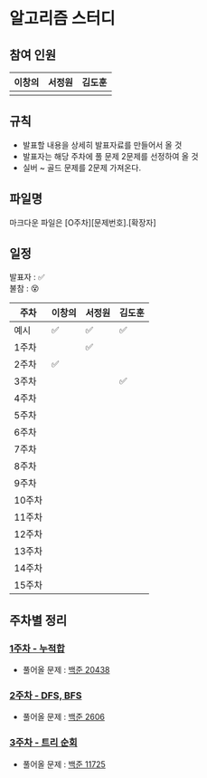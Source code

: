 # 알고리즘 스터디

## 참여 인원
| 이창의 | 서정원 | 김도훈 |
| ------ | ------ | ------ |
|        |        |        |  
  
## 규칙
- 발표할 내용을 상세히 발표자료를 만들어서 올 것
- 발표자는 해당 주차에 풀 문제 2문제를 선정하여 올 것
- 실버 ~ 골드 문제를 2문제 가져온다.

## 파일명
마크다운 파일은 [O주차][문제번호].[확장자]

## 일정

발표자 : ✅  
불참 : 😵  

| 주차   | 이창의 | 서정원 | 김도훈 |
| ------ | ------ | ------ | ------ |
| 예시   | ✅     | ✅     | ✅     |
| 1주차  |        |   ✅     |        |
| 2주차  |   ✅     |        |        |
| 3주차  |        |        |   ✅     |
| 4주차  |        |        |        |
| 5주차  |        |        |        |
| 6주차  |        |        |        |
| 7주차  |        |        |        |
| 8주차  |        |        |        |
| 9주차  |        |        |        |
| 10주차 |        |        |        |
| 11주차 |        |        |        |
| 12주차 |        |        |        |
| 13주차 |        |        |        |
| 14주차 |        |        |        |
| 15주차 |        |        |        |

## 주차별 정리

### [1주차 - 누적합]() 
- 풀어올 문제 : [백준 20438](https://www.acmicpc.net/problem/20438)   

### [2주차 - DFS, BFS]()
- 풀어올 문제 : [백준 2606](https://www.acmicpc.net/problem/2606)
  
### [3주차 - 트리 순회]()
- 풀어올 문제 : [백준 11725](https://www.acmicpc.net/problem/11725)

